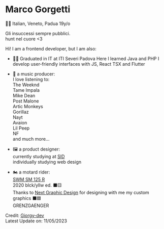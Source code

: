 #  Marco Gorgetti
🤌🏻 Italian, Veneto, Padua
19y/o

Gli insuccessi sempre pubblici. <br>
hunt nel cuore <3 <br>

Hi! I am a frontend developer, but I am also:
 
 - 👨‍🎓 Graduated in IT at ITI Severi Padova
    Here I learned Java and PHP
    I develop user-friendly interfaces with JS, React TSX and Flutter

 - 🎵 a music producer: <br>
    I love listening to:  <br>
     The Weeknd  <br>
     Tame Impala <br>
     Mike Dean <br>
     Post Malone <br>
     Artic Monkeys  <br>
     Gorillaz <br>
     Nayt <br>
     Avaion <br>
     Lil Peep <br>
     NF <br>
     and much more...
     
 
 - 🖼️ a product designer: <br>
    currently studying at [SID](https://www.scuolaitalianadesign.com)<br>
    individually studying web design

 - 🏍️ a motard rider: <br>
    [SWM SM 125 R](https://swm-motorcycles.it/it/product/sm-125-r/) <br>
    2020 blck/yllw ed. ⬛🟨<br>
    Thanks to [Next Graphic Design](https://www.nextgd.it) for designing with me my custom graphics ⬛🟦 <br>
    GRENZGAENGER

Credit: [Giorgy-dev](https://github.com/Giorgy-dev)             
Latest Update on: 11/05/2023
